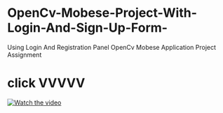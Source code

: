 # OpenCv-Mobese-Project-With-Login-And-Sign-Up-Form-
Using Login And Registration Panel OpenCv Mobese Application Project Assignment



# click VVVVV
[![Watch the video](https://i9.ytimg.com/vi/XmENRD2bq-Y/mq1.jpg?sqp=CKzZt4QG&rs=AOn4CLCO5HP9k9cP7gSrByrhcgzOBnA8xw)](https://youtu.be/XmENRD2bq-Y)
